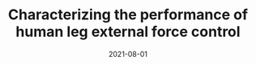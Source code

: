 ---
title: "Characterizing the performance of human leg external force control"
collection: publications
permalink: /publication/P5-2021-ForceControl
date: 2021-08-01
venue: 'Engineering'
paperurl: 'https://www.biorxiv.org/content/10.1101/2021.08.09.455741v1'
link: 'https://www.biorxiv.org/content/10.1101/2021.08.09.455741v1'
github: 'https://github.com/pkudzia/Paper-LegExternalForceControl'
citation: '<b>Kudzia P.</b>, Robinovitch S. Donelan M. Characterizing the performance of human leg external force control (PrePrint: bioRxiv | in review). <b>2021</b>'
---